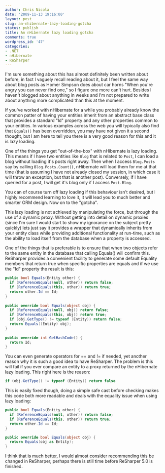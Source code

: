 ```yaml
---
author: Chris Nicola
date: '2009-11-13 19:16:00'
layout: post
slug: an-nhibernate-lazy-loading-gotcha
status: publish
title: An nHibernate lazy loading gotcha
comments: true
wordpress_id: '47'
categories:
- .NET
- nHibernate
- ReSharper
---
```


I'm sure something about this has almost definitely been written about before, in fact I vaguely recall reading about it, but I feel the same way about blog posts as Homer Simpson does about car horns "When you're angry you can never find one," so I figure one more can't hurt.  Besides I haven't blogged about anything in weeks and I'm not prepared to write about anything more complicated than this at the moment.

If you've worked with nHibernate for a while you probably already know the common patter of having your entities inherit from an abstract base class that provides a standard "Id" property and any other properties common to your entities.  In various examples across the web you will typically also find that `Equals()` has been overridden, you may have not given it a second thought, but I am here to tell you there is a very good reason for this and it is lazy loading.

<!--more-->

One of the things you get "out-of-the-box" with nHibernate is lazy loading.  This means if I have two entities like `Blog` that is related to `Post`, I can load a blog without loading it's posts right away.  Then when I access `Blog.Posts` say by calling `Blog.Posts.Count()`, nHibernate will load them for me at that time (that is assuming I have not already closed my session, in which case it will throw an exception, but that is another post).  Conversely, if I have queried for a post, I will get it's blog only if I access `Post.Blog`.

You can of course turn off lazy loading if this behaviour isn't desired, but I highly recommend learning to love it, it will lead you to much better and smarter ORM design.  Now on to the "gotcha".

This lazy loading is not achieved by manipulating the force, but through the use of a dynamic proxy.  Without getting into detail on dynamic proxies (since I'm sure I would start to show my ignorance on the subject pretty quickly) lets just say it provides a wrapper that dynamically inherits from your entity class while providing additional functionality at run-time, such as the ability to load itself from the database when a property is accessed.

One of the things that is preferable is to ensure that when two objects refer to the same entity in the database that calling Equals() will confirm this.  ReSharper provides a convenient facility to generate some default Equality members that return true when specific properties are equals and if we use the "Id" property the result is this:
    
```csharp
public bool Equals(Entity other) {
  if (ReferenceEquals(null, other)) return false;
  if (ReferenceEquals(this, other)) return true;
  return other.Id == Id;
}
 
public override bool Equals(object obj) {
  if (ReferenceEquals(null, obj)) return false;
  if (ReferenceEquals(this, obj)) return true;
  if (obj.GetType() != typeof (Entity)) return false;
  return Equals((Entity) obj);
}
 
public override int GetHashCode() {
  return Id;
}
```

You can even generate operators for == and != if needed, yet another reason why it is such a good idea to have ReSharper. The problem is this will fail if you ever compare an entity to a proxy returned by the nHibernate lazy loading. This right here is the reason:

```csharp
if (obj.GetType() != typeof (Entity)) return false
```

This is easily fixed though, doing a simple safe cast before checking makes this code both more readable and deals with the equality issue when using lazy loading:
    
```csharp
public bool Equals(Entity other) {
  if (ReferenceEquals(null, other)) return false;
  if (ReferenceEquals(this, other)) return true;
  return other.Id == Id;
}

public override bool Equals(object obj) {
  return Equals(obj as Entity);
}
```

I think that is much better, I would almost consider recommending this be changed in ReSharper, perhaps there is still time before ReSharper 5.0 is finished.
